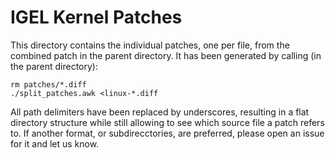 # IGEL Kernel Patches

This directory contains the individual patches, one per file, from the combined patch in the parent directory. It has been generated by calling (in the parent directory):

```
rm patches/*.diff
./split_patches.awk <linux-*.diff
```

All path delimiters have been replaced by underscores, resulting in a flat directory structure while still allowing to see which source file a patch refers to. If another format, or subdirecctories, are preferred, please open an issue for it and let us know.
